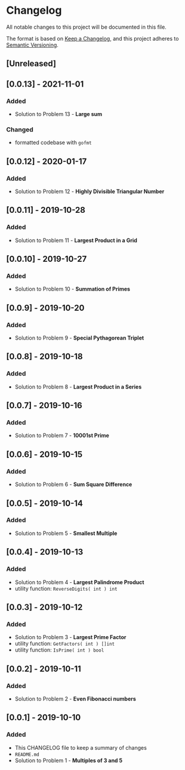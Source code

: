 # Changelog
All notable changes to this project will be documented in this file.

The format is based on [Keep a Changelog](https://keepachangelog.com/en/1.0.0/),
and this project adheres to [Semantic Versioning](https://semver.org/spec/v2.0.0.html).

## [Unreleased]


## [0.0.13] - 2021-11-01
### Added
- Solution to Problem 13 - **Large sum**
### Changed
- formatted codebase with `gofmt`


## [0.0.12] - 2020-01-17
### Added
- Solution to Problem 12 - **Highly Divisible Triangular Number**


## [0.0.11] - 2019-10-28
### Added
- Solution to Problem 11 - **Largest Product in a Grid**


## [0.0.10] - 2019-10-27
### Added
- Solution to Problem 10 - **Summation of Primes**


## [0.0.9] - 2019-10-20
### Added
- Solution to Problem 9 - **Special Pythagorean Triplet**


## [0.0.8] - 2019-10-18
### Added
- Solution to Problem 8 - **Largest Product in a Series**


## [0.0.7] - 2019-10-16
### Added
- Solution to Problem 7 - **10001st Prime**


## [0.0.6] - 2019-10-15
### Added
- Solution to Problem 6 - **Sum Square Difference**


## [0.0.5] - 2019-10-14
### Added
- Solution to Problem 5 - **Smallest Multiple**


## [0.0.4] - 2019-10-13
### Added
- Solution to Problem 4 - **Largest Palindrome Product**
- utility function: `ReverseDigits( int ) int`


## [0.0.3] - 2019-10-12
### Added
- Solution to Problem 3 - **Largest Prime Factor**
- utility function: `GetFactors( int ) []int`
- utility function: `IsPrime( int ) bool`


## [0.0.2] - 2019-10-11
### Added
- Solution to Problem 2 - **Even Fibonacci numbers**


## [0.0.1] - 2019-10-10
### Added
- This CHANGELOG file to keep a summary of changes
- `README.md`
- Solution to Problem 1 - **Multiples of 3 and 5**
